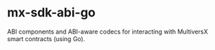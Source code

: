 # mx-sdk-abi-go
ABI components and ABI-aware codecs for interacting with MultiversX smart contracts (using Go).
